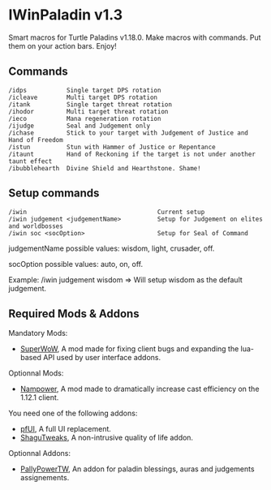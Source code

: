 # IWinPaladin v1.3

Smart macros for Turtle Paladins v1.18.0. Make macros with commands. Put them on your action bars. Enjoy!

## Commands

    /idps           Single target DPS rotation
    /icleave        Multi target DPS rotation
    /itank          Single target threat rotation
    /ihodor         Multi target threat rotation
    /ieco           Mana regeneration rotation
    /ijudge         Seal and Judgement only
    /ichase         Stick to your target with Judgement of Justice and Hand of Freedom
    /istun          Stun with Hammer of Justice or Repentance
    /itaunt         Hand of Reckoning if the target is not under another taunt effect
    /ibubblehearth  Divine Shield and Hearthstone. Shame!

## Setup commands

    /iwin                                    Current setup
    /iwin judgement <judgementName>          Setup for Judgement on elites and worldbosses
    /iwin soc <socOption>                    Setup for Seal of Command

judgementName possible values: wisdom, light, crusader, off.

socOption possible values: auto, on, off.

Example: /iwin judgement wisdom
=> Will setup wisdom as the default judgement.

## Required Mods & Addons

Mandatory Mods:
* [SuperWoW](https://github.com/balakethelock/SuperWoW/), A mod made for fixing client bugs and expanding the lua-based API used by user interface addons.

Optionnal Mods:
* [Nampower](https://github.com/pepopo978/nampower/), A mod made to dramatically increase cast efficiency on the 1.12.1 client.

You need one of the following addons:
* [pfUI](https://shagu.org/pfUI/), A full UI replacement.
* [ShaguTweaks](https://shagu.org/ShaguTweaks/), A non-intrusive quality of life addon.

Optionnal Addons:
* [PallyPowerTW](https://github.com/ivanovlk/PallyPowerTW/), An addon for paladin blessings, auras and judgements assignements.